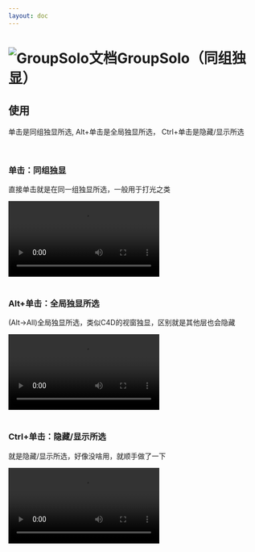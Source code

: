 ```yaml
---
layout: doc
---
```

# <span class="h1-icon"><img src="/img/Group_Solo.webp" alt="GroupSolo文档"></span>GroupSolo（同组独显）

## 使用

单击是同组独显所选, Alt+单击是全局独显所选， Ctrl+单击是隐藏/显示所选

<br />

### 单击：同组独显

直接单击就是在同一组独显所选，一般用于打光之类

<video controls>
  <source src="/img/auto_sort_group_solo_left_click.webm" type="video/webm">
</video>


<br />
<br />

### Alt+单击：全局独显所选

(Alt→All)全局独显所选，类似C4D的视窗独显，区别就是其他层也会隐藏

<video controls>
  <source src="/img/auto_sort_group_solo_alt_left_click.webm" type="video/webm">
</video>


<br />
<br />

### Ctrl+单击：隐藏/显示所选

就是隐藏/显示所选，好像没啥用，就顺手做了一下

<video controls>
  <source src="/img/auto_sort_group_solo_ctrl_left_click.webm" type="video/webm">
</video>
